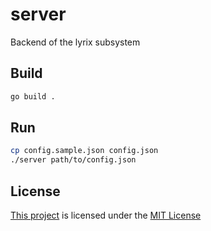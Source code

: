 # server
Backend of the lyrix subsystem

## Build
```bash
go build .
```

## Run
```bash
cp config.sample.json config.json
./server path/to/config.json
```

## License
[This project](https://github.com/lyrix-music/server) is licensed under the [MIT License](./LICENSE)

